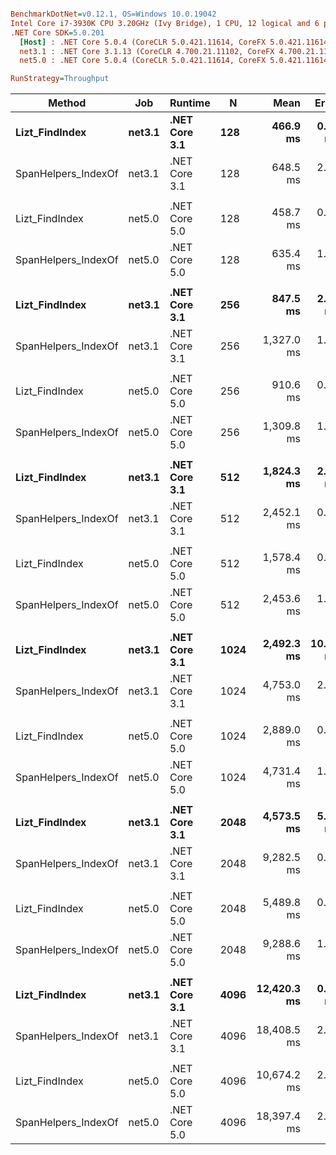 ``` ini

BenchmarkDotNet=v0.12.1, OS=Windows 10.0.19042
Intel Core i7-3930K CPU 3.20GHz (Ivy Bridge), 1 CPU, 12 logical and 6 physical cores
.NET Core SDK=5.0.201
  [Host] : .NET Core 5.0.4 (CoreCLR 5.0.421.11614, CoreFX 5.0.421.11614), X64 RyuJIT
  net3.1 : .NET Core 3.1.13 (CoreCLR 4.700.21.11102, CoreFX 4.700.21.11602), X64 RyuJIT
  net5.0 : .NET Core 5.0.4 (CoreCLR 5.0.421.11614, CoreFX 5.0.421.11614), X64 RyuJIT

RunStrategy=Throughput  

```
|              Method |    Job |       Runtime |    N |        Mean |    Error |  StdDev |  StdErr |         Min |          Q1 |      Median |          Q3 |         Max |   Op/s | Ratio |
|-------------------- |------- |-------------- |----- |------------:|---------:|--------:|--------:|------------:|------------:|------------:|------------:|------------:|-------:|------:|
|      **Lizt_FindIndex** | **net3.1** | **.NET Core 3.1** |  **128** |    **466.9 ms** |  **0.52 ms** | **0.43 ms** | **0.12 ms** |    **466.6 ms** |    **466.6 ms** |    **466.8 ms** |    **466.9 ms** |    **467.9 ms** | **2.1417** |  **0.72** |
| SpanHelpers_IndexOf | net3.1 | .NET Core 3.1 |  128 |    648.5 ms |  2.61 ms | 2.44 ms | 0.63 ms |    642.6 ms |    647.1 ms |    649.2 ms |    650.2 ms |    651.6 ms | 1.5421 |  1.00 |
|                     |        |               |      |             |          |         |         |             |             |             |             |             |        |       |
|      Lizt_FindIndex | net5.0 | .NET Core 5.0 |  128 |    458.7 ms |  0.16 ms | 0.14 ms | 0.04 ms |    458.6 ms |    458.6 ms |    458.7 ms |    458.8 ms |    459.1 ms | 2.1800 |  0.72 |
| SpanHelpers_IndexOf | net5.0 | .NET Core 5.0 |  128 |    635.4 ms |  1.61 ms | 1.51 ms | 0.39 ms |    632.7 ms |    634.3 ms |    635.3 ms |    636.3 ms |    637.6 ms | 1.5739 |  1.00 |
|                     |        |               |      |             |          |         |         |             |             |             |             |             |        |       |
|      **Lizt_FindIndex** | **net3.1** | **.NET Core 3.1** |  **256** |    **847.5 ms** |  **2.71 ms** | **2.41 ms** | **0.64 ms** |    **843.4 ms** |    **845.8 ms** |    **847.5 ms** |    **848.7 ms** |    **852.4 ms** | **1.1800** |  **0.64** |
| SpanHelpers_IndexOf | net3.1 | .NET Core 3.1 |  256 |  1,327.0 ms |  1.78 ms | 1.67 ms | 0.43 ms |  1,324.7 ms |  1,325.5 ms |  1,326.8 ms |  1,328.3 ms |  1,330.4 ms | 0.7536 |  1.00 |
|                     |        |               |      |             |          |         |         |             |             |             |             |             |        |       |
|      Lizt_FindIndex | net5.0 | .NET Core 5.0 |  256 |    910.6 ms |  0.19 ms | 0.17 ms | 0.04 ms |    910.3 ms |    910.5 ms |    910.6 ms |    910.7 ms |    910.8 ms | 1.0982 |  0.70 |
| SpanHelpers_IndexOf | net5.0 | .NET Core 5.0 |  256 |  1,309.8 ms |  1.17 ms | 1.10 ms | 0.28 ms |  1,307.8 ms |  1,309.0 ms |  1,310.3 ms |  1,310.6 ms |  1,311.2 ms | 0.7635 |  1.00 |
|                     |        |               |      |             |          |         |         |             |             |             |             |             |        |       |
|      **Lizt_FindIndex** | **net3.1** | **.NET Core 3.1** |  **512** |  **1,824.3 ms** |  **2.13 ms** | **1.99 ms** | **0.51 ms** |  **1,820.9 ms** |  **1,823.1 ms** |  **1,824.2 ms** |  **1,825.5 ms** |  **1,827.9 ms** | **0.5482** |  **0.74** |
| SpanHelpers_IndexOf | net3.1 | .NET Core 3.1 |  512 |  2,452.1 ms |  0.82 ms | 0.73 ms | 0.19 ms |  2,450.5 ms |  2,451.7 ms |  2,452.2 ms |  2,452.4 ms |  2,453.3 ms | 0.4078 |  1.00 |
|                     |        |               |      |             |          |         |         |             |             |             |             |             |        |       |
|      Lizt_FindIndex | net5.0 | .NET Core 5.0 |  512 |  1,578.4 ms |  0.50 ms | 0.47 ms | 0.12 ms |  1,577.8 ms |  1,578.1 ms |  1,578.3 ms |  1,578.8 ms |  1,579.3 ms | 0.6335 |  0.64 |
| SpanHelpers_IndexOf | net5.0 | .NET Core 5.0 |  512 |  2,453.6 ms |  1.02 ms | 0.96 ms | 0.25 ms |  2,452.2 ms |  2,452.8 ms |  2,453.7 ms |  2,454.3 ms |  2,455.1 ms | 0.4076 |  1.00 |
|                     |        |               |      |             |          |         |         |             |             |             |             |             |        |       |
|      **Lizt_FindIndex** | **net3.1** | **.NET Core 3.1** | **1024** |  **2,492.3 ms** | **10.20 ms** | **9.54 ms** | **2.46 ms** |  **2,474.1 ms** |  **2,489.1 ms** |  **2,493.3 ms** |  **2,497.4 ms** |  **2,506.5 ms** | **0.4012** |  **0.52** |
| SpanHelpers_IndexOf | net3.1 | .NET Core 3.1 | 1024 |  4,753.0 ms |  2.10 ms | 1.97 ms | 0.51 ms |  4,749.8 ms |  4,751.5 ms |  4,753.7 ms |  4,754.2 ms |  4,756.8 ms | 0.2104 |  1.00 |
|                     |        |               |      |             |          |         |         |             |             |             |             |             |        |       |
|      Lizt_FindIndex | net5.0 | .NET Core 5.0 | 1024 |  2,889.0 ms |  0.89 ms | 0.83 ms | 0.22 ms |  2,887.6 ms |  2,888.5 ms |  2,889.1 ms |  2,889.5 ms |  2,890.6 ms | 0.3461 |  0.61 |
| SpanHelpers_IndexOf | net5.0 | .NET Core 5.0 | 1024 |  4,731.4 ms |  1.29 ms | 1.07 ms | 0.30 ms |  4,729.5 ms |  4,731.2 ms |  4,731.5 ms |  4,731.7 ms |  4,733.6 ms | 0.2114 |  1.00 |
|                     |        |               |      |             |          |         |         |             |             |             |             |             |        |       |
|      **Lizt_FindIndex** | **net3.1** | **.NET Core 3.1** | **2048** |  **4,573.5 ms** |  **5.17 ms** | **4.83 ms** | **1.25 ms** |  **4,564.9 ms** |  **4,570.0 ms** |  **4,574.0 ms** |  **4,577.8 ms** |  **4,579.6 ms** | **0.2186** |  **0.49** |
| SpanHelpers_IndexOf | net3.1 | .NET Core 3.1 | 2048 |  9,282.5 ms |  0.88 ms | 0.82 ms | 0.21 ms |  9,281.1 ms |  9,281.9 ms |  9,282.6 ms |  9,283.1 ms |  9,284.0 ms | 0.1077 |  1.00 |
|                     |        |               |      |             |          |         |         |             |             |             |             |             |        |       |
|      Lizt_FindIndex | net5.0 | .NET Core 5.0 | 2048 |  5,489.8 ms |  0.94 ms | 0.88 ms | 0.23 ms |  5,487.9 ms |  5,489.5 ms |  5,489.8 ms |  5,490.5 ms |  5,491.0 ms | 0.1822 |  0.59 |
| SpanHelpers_IndexOf | net5.0 | .NET Core 5.0 | 2048 |  9,288.6 ms |  1.26 ms | 1.18 ms | 0.31 ms |  9,286.6 ms |  9,287.5 ms |  9,289.0 ms |  9,289.5 ms |  9,290.3 ms | 0.1077 |  1.00 |
|                     |        |               |      |             |          |         |         |             |             |             |             |             |        |       |
|      **Lizt_FindIndex** | **net3.1** | **.NET Core 3.1** | **4096** | **12,420.3 ms** |  **0.97 ms** | **0.91 ms** | **0.23 ms** | **12,418.4 ms** | **12,419.7 ms** | **12,420.4 ms** | **12,421.1 ms** | **12,421.5 ms** | **0.0805** |  **0.67** |
| SpanHelpers_IndexOf | net3.1 | .NET Core 3.1 | 4096 | 18,408.5 ms |  2.77 ms | 2.59 ms | 0.67 ms | 18,402.2 ms | 18,407.6 ms | 18,409.1 ms | 18,410.0 ms | 18,412.8 ms | 0.0543 |  1.00 |
|                     |        |               |      |             |          |         |         |             |             |             |             |             |        |       |
|      Lizt_FindIndex | net5.0 | .NET Core 5.0 | 4096 | 10,674.2 ms |  2.25 ms | 2.11 ms | 0.54 ms | 10,671.4 ms | 10,672.7 ms | 10,673.7 ms | 10,676.4 ms | 10,678.1 ms | 0.0937 |  0.58 |
| SpanHelpers_IndexOf | net5.0 | .NET Core 5.0 | 4096 | 18,397.4 ms |  2.59 ms | 2.42 ms | 0.63 ms | 18,394.6 ms | 18,395.8 ms | 18,396.2 ms | 18,399.0 ms | 18,403.2 ms | 0.0544 |  1.00 |

